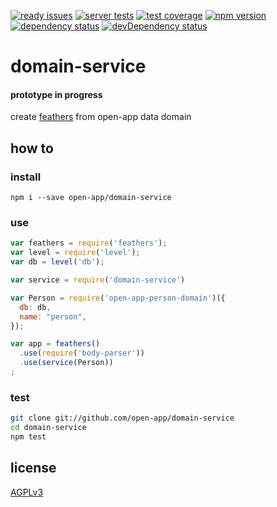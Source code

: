 [![ready issues](https://badge.waffle.io/open-app/domain-service.png?label=ready&title=Ready)](https://waffle.io/open-app/domain-service)
[![server tests](https://travis-ci.org/open-app/domain-service.png)](https://travis-ci.org/open-app/domain-service)
[![test coverage](https://img.shields.io/coveralls/open-app/domain-service.svg)](https://coveralls.io/r/open-app/domain-service)
[![npm version](https://badge.fury.io/js/open-app-domain-service.png)](https://npmjs.org/package/open-app-domain-service)
[![dependency status](https://david-dm.org/open-app/domain-service.png)](https://david-dm.org/open-app/domain-service)
[![devDependency status](https://david-dm.org/open-app/domain-service/dev-status.png)](https://david-dm.org/open-app/domain-service#info=devDependencies)

# domain-service

#### prototype in progress

create [feathers](http://feathersjs.com) from open-app data domain

## how to

### install

`npm i --save open-app/domain-service`

### use

```javascript
var feathers = require('feathers');
var level = require('level');
var db = level('db');

var service = require('domain-service')

var Person = require('open-app-person-domain')({
  db: db,
  name: "person",
});

var app = feathers()
  .use(require('body-parser'))
  .use(service(Person))
;
```

### test

```bash
git clone git://github.com/open-app/domain-service
cd domain-service
npm test
```

## license

[AGPLv3](LICENSE)
